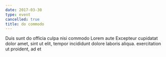 ```yaml
---
date: 2017-03-30
type: event
cancelled: true
title: do commodo
---
```

Duis sunt do officia culpa nisi commodo Lorem aute Excepteur cupidatat dolor amet, sint ut elit, tempor incididunt dolore laboris aliqua. exercitation ut proident, ad et